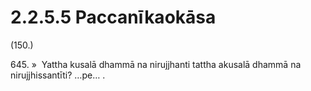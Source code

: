 

# 2.2.5.5 Paccanīkaokāsa





(150.)

645\. »  Yattha kusalā dhammā na nirujjhanti tattha akusalā dhammā na nirujjhissantīti? …pe… .



